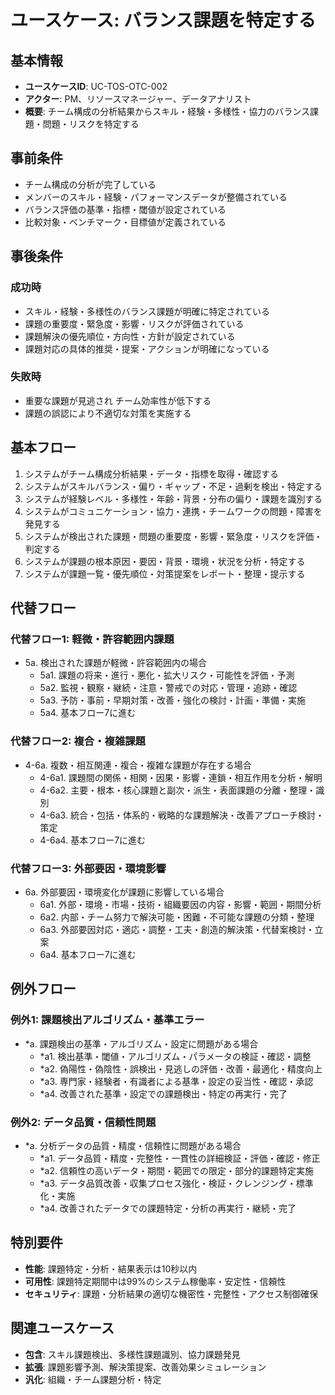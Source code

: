 # ユースケース: バランス課題を特定する

## 基本情報
- **ユースケースID**: UC-TOS-OTC-002
- **アクター**: PM、リソースマネージャー、データアナリスト
- **概要**: チーム構成の分析結果からスキル・経験・多様性・協力のバランス課題・問題・リスクを特定する

## 事前条件
- チーム構成の分析が完了している
- メンバーのスキル・経験・パフォーマンスデータが整備されている
- バランス評価の基準・指標・閾値が設定されている
- 比較対象・ベンチマーク・目標値が定義されている

## 事後条件
### 成功時
- スキル・経験・多様性のバランス課題が明確に特定されている
- 課題の重要度・緊急度・影響・リスクが評価されている
- 課題解決の優先順位・方向性・方針が設定されている
- 課題対応の具体的推奨・提案・アクションが明確になっている

### 失敗時
- 重要な課題が見逃され チーム効率性が低下する
- 課題の誤認により不適切な対策を実施する

## 基本フロー
1. システムがチーム構成分析結果・データ・指標を取得・確認する
2. システムがスキルバランス・偏り・ギャップ・不足・過剰を検出・特定する
3. システムが経験レベル・多様性・年齢・背景・分布の偏り・課題を識別する
4. システムがコミュニケーション・協力・連携・チームワークの問題・障害を発見する
5. システムが検出された課題・問題の重要度・影響・緊急度・リスクを評価・判定する
6. システムが課題の根本原因・要因・背景・環境・状況を分析・特定する
7. システムが課題一覧・優先順位・対策提案をレポート・整理・提示する

## 代替フロー
### 代替フロー1: 軽微・許容範囲内課題
- 5a. 検出された課題が軽微・許容範囲内の場合
  - 5a1. 課題の将来・進行・悪化・拡大リスク・可能性を評価・予測
  - 5a2. 監視・観察・継続・注意・警戒での対応・管理・追跡・確認
  - 5a3. 予防・事前・早期対策・改善・強化の検討・計画・準備・実施
  - 5a4. 基本フロー7に進む

### 代替フロー2: 複合・複雑課題
- 4-6a. 複数・相互関連・複合・複雑な課題が存在する場合
  - 4-6a1. 課題間の関係・相関・因果・影響・連鎖・相互作用を分析・解明
  - 4-6a2. 主要・根本・核心課題と副次・派生・表面課題の分離・整理・識別
  - 4-6a3. 統合・包括・体系的・戦略的な課題解決・改善アプローチ検討・策定
  - 4-6a4. 基本フロー7に進む

### 代替フロー3: 外部要因・環境影響
- 6a. 外部要因・環境変化が課題に影響している場合
  - 6a1. 外部・環境・市場・技術・組織要因の内容・影響・範囲・期間分析
  - 6a2. 内部・チーム努力で解決可能・困難・不可能な課題の分類・整理
  - 6a3. 外部要因対応・適応・調整・工夫・創造的解決策・代替案検討・立案
  - 6a4. 基本フロー7に進む

## 例外フロー
### 例外1: 課題検出アルゴリズム・基準エラー
- *a. 課題検出の基準・アルゴリズム・設定に問題がある場合
  - *a1. 検出基準・閾値・アルゴリズム・パラメータの検証・確認・調整
  - *a2. 偽陽性・偽陰性・誤検出・見逃しの評価・改善・最適化・精度向上
  - *a3. 専門家・経験者・有識者による基準・設定の妥当性・確認・承認
  - *a4. 改善された基準・設定での課題検出・特定の再実行・完了

### 例外2: データ品質・信頼性問題
- *a. 分析データの品質・精度・信頼性に問題がある場合
  - *a1. データ品質・精度・完整性・一貫性の詳細検証・評価・確認・修正
  - *a2. 信頼性の高いデータ・期間・範囲での限定・部分的課題特定実施
  - *a3. データ品質改善・収集プロセス強化・検証・クレンジング・標準化・実施
  - *a4. 改善されたデータでの課題特定・分析の再実行・継続・完了

## 特別要件
- **性能**: 課題特定・分析・結果表示は10秒以内
- **可用性**: 課題特定期間中は99%のシステム稼働率・安定性・信頼性
- **セキュリティ**: 課題・分析結果の適切な機密性・完整性・アクセス制御確保

## 関連ユースケース
- **包含**: スキル課題検出、多様性課題識別、協力課題発見
- **拡張**: 課題影響予測、解決策提案、改善効果シミュレーション
- **汎化**: 組織・チーム課題分析・特定